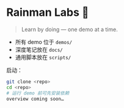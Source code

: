 # Rainman Labs 🧪

> Learn by doing — one demo at a time.

- 所有 demo 位于 `demos/`
- 深度笔记放在 `docs/`
- 通用脚本放在 `scripts/`

启动：
```bash
git clone <repo>
cd <repo>
# 运行 demo 前可先安装依赖
overview coming soon…
```
